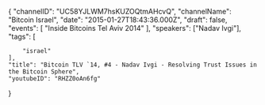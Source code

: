 {
    "channelID": "UC58YJLWM7hsKUZOQtmAHcvQ",
    "channelName": "Bitcoin Israel",
    "date": "2015-01-27T18:43:36.000Z",
    "draft": false,
    "events": [
        "Inside Bitcoins Tel Aviv 2014"
    ],
    "speakers": ["Nadav Ivgi"],
    "tags": [

        "israel"
    ],
    "title": "Bitcoin TLV `14, #4 - Nadav Ivgi - Resolving Trust Issues in the Bitcoin Sphere",
    "youtubeID": "RHZZ0oAn6fg"
}
